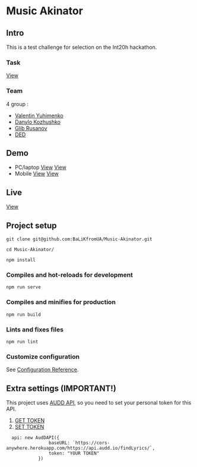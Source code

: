 # Music Akinator

## Intro

This is a test challenge for selection on the Int20h hackathon.

### Task

[View](https://mcusercontent.com/a90be75a5d6a2bb92a394e975/files/04041863-5003-485e-bcb9-580489f0b8ba/Test_task_web.pdf)

### Team
4 group :
- [Valentin Yuhimenko](https://github.com/BaLiKfromUA)
- [Danylo Kozhushko](https://github.com/ozgreat)
- [Glib Rusanov](https://github.com/LinetTheFox)
- [DED](https://github.com/Ink11)


## Demo

- PC/laptop [View]() [View]()
- Mobile [View](https://youtu.be/nJ1-sZGj_7g) [View](https://youtu.be/cioUikw5VOg)

## Live
[View](https://int20h-2020-test-task.herokuapp.com/#/)

## Project setup
```
git clone git@github.com:BaLiKfromUA/Music-Akinator.git
```

```
cd Music-Akinator/
```


```
npm install
```

### Compiles and hot-reloads for development
```
npm run serve
```

### Compiles and minifies for production
```
npm run build
```

### Lints and fixes files
```
npm run lint
```

### Customize configuration
See [Configuration Reference](https://cli.vuejs.org/config/).

## Extra settings (IMPORTANT!)
This project uses [AUDD API](https://audd.io/), so you need to set your personal token for this API.

1. [GET TOKEN](https://t.me/auddbot?start=api)
2. [SET TOKEN](https://github.com/BaLiKfromUA/Music-Akinator/blob/master/src/components/InputData.vue)
```
  api: new AudDAPI({
                baseURL: `https://cors-anywhere.herokuapp.com/https://api.audd.io/findLyrics/`,
                token: "YOUR TOKEN"
            })
```

